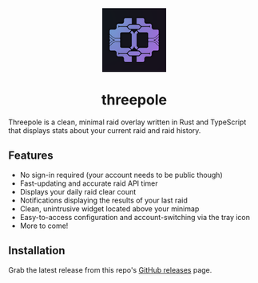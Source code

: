 <div align="center">
    <img src="./src-tauri/icons/icon.png" width="128" height="128" style="display: block; margin: 0 auto"/>
    <h1>threepole</h1>
</div>

Threepole is a clean, minimal raid overlay written in Rust and TypeScript that displays stats about your current raid and raid history.

## Features
- No sign-in required (your account needs to be public though)
- Fast-updating and accurate raid API timer
- Displays your daily raid clear count
- Notifications displaying the results of your last raid
- Clean, unintrusive widget located above your minimap
- Easy-to-access configuration and account-switching via the tray icon
- More to come!

## Installation

Grab the latest release from this repo's [GitHub releases](https://github.com/dessh/threepole/releases) page.
